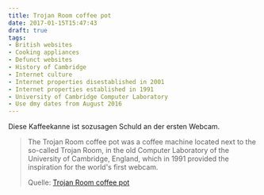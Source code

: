 ```yaml
---
title: Trojan Room coffee pot
date: 2017-01-15T15:47:43
draft: true
tags:
- British websites
- Cooking appliances
- Defunct websites
- History of Cambridge
- Internet culture
- Internet properties disestablished in 2001
- Internet properties established in 1991
- University of Cambridge Computer Laboratory
- Use dmy dates from August 2016
---
```


Diese Kaffeekanne ist sozusagen Schuld an der ersten Webcam.

> The Trojan Room coffee pot was a coffee machine located next to the so-called
> Trojan Room, in the old Computer Laboratory of the University of Cambridge,
> England, which in 1991 provided the inspiration for the world's first webcam.
>
> Quelle: [Trojan Room coffee pot](https://en.wikipedia.org/wiki/Trojan_Room_coffee_pot)

